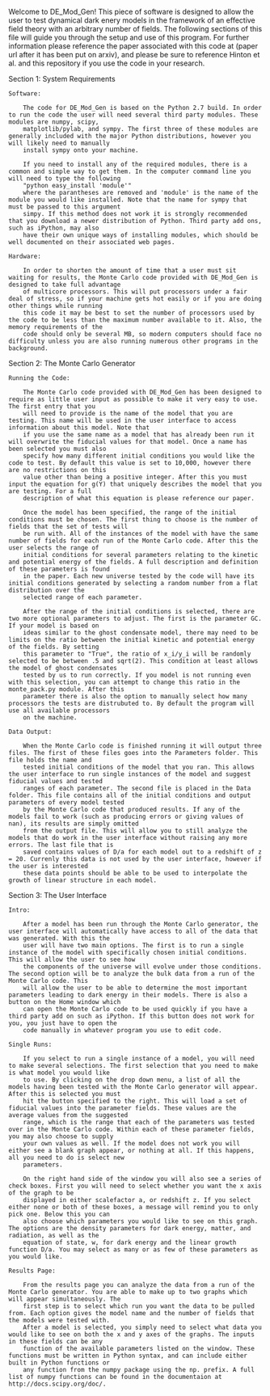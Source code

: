 Welcome to DE_Mod_Gen! This piece of software is designed to allow the user to test dynamical dark enery models in the framework of an effective field theory with an arbitrary
number of fields. The following sections of this file will guide you through the setup and use of this program. For further information please reference the paper associated with
this code at (paper url after it has been put on arxiv), and please be sure to reference Hinton et al. and this repository if you use the code in your research.

Section 1: System Requirements

	Software:
		
		The code for DE_Mod_Gen is based on the Python 2.7 build. In order to run the code the user will need several third party modules. These modules are numpy, scipy,
		matplotlib/pylab, and sympy. The first three of these modules are generally included with the major Python distributions, however you will likely need to manually
		install sympy onto your machine.
		
		If you need to install any of the required modules, there is a common and simple way to get them. In the computer command line you will need to type the following
		"python easy_install 'module'"
		where the parantheses are removed and 'module' is the name of the module you would like installed. Note that the name for sympy that must be passed to this argument
		simpy. If this method does not work it is strongly recommended that you download a newer distribution of Python. Third party add ons, such as iPython, may also
		have their own unique ways of installing modules, which should be well documented on their associated web pages.

	Hardware:

		In order to shorten the amount of time that a user must sit waiting for results, the Monte Carlo code provided with DE_Mod_Gen is designed to take full advantage
		of multicore processors. This will put processors under a fair deal of stress, so if your machine gets hot easily or if you are doing other things while running 
		this code it may be best to set the number of processors used by the code to be less than the maximum number available to it. Also, the memory requirements of the
		code should only be several MB, so modern computers should face no difficulty unless you are also running numerous other programs in the background.


Section 2: The Monte Carlo Generator

	Running the Code:

		The Monte Carlo code provided with DE_Mod_Gen has been designed to require as little user input as possible to make it very easy to use. The first entry that you
		will need to provide is the name of the model that you are testing. This name will be used in the user interface to access information about this model. Note that
		if you use the same name as a model that has already been run it will overwrite the fiducial values for that model. Once a name has been selected you must also
		specify how many different initial conditions you would like the code to test. By default this value is set to 10,000, however there are no restrictions on this 
		value other than being a positive integer. After this you must input the equation for g(Y) that uniquely describes the model that you are testing. For a full
		description of what this equation is please reference our paper.

		Once the model has been specified, the range of the initial conditions must be chosen. The first thing to choose is the number of fields that the set of tests will
		be run with. All of the instances of the model with have the same number of fields for each run of the Monte Carlo code. After this the user selects the range of
		initial conditions for several parameters relating to the kinetic and potential energy of the fields. A full description and definition of these parameters is found
		in the paper. Each new universe tested by the code will have its initial conditions generated by selecting a random number from a flat distribution over the 
		selected range of each parameter.

		After the range of the initial conditions is selected, there are two more optional parameters to adjust. The first is the parameter GC. If your model is based on
		ideas similar to the ghost condensate model, there may need to be limits on the ratio between the initial kinetic and potential energy of the fields. By setting
		this parameter to "True", the ratio of x_i/y_i will be randomly selected to be between .5 and sqrt(2). This condition at least allows the model of ghost condensates
		tested by us to run correctly. If you model is not running even with this selection, you can attempt to change this ratio in the monte_pack.py module. After this
		parameter there is also the option to manually select how many processors the tests are distrubuted to. By default the program will use all available processors
		on the machine.

	Data Output:

		When the Monte Carlo code is finished running it will output three files. The first of these files goes into the Parameters folder. This file holds the name and 
		tested initial conditions of the model that you ran. This allows the user interface to run single instances of the model and suggest fiducial values and tested 
		ranges of each parameter. The second file is placed in the Data folder. This file contains all of the initial conditions and output parameters of every model tested
		by the Monte Carlo code that produced results. If any of the models fail to work (such as producing errors or giving values of nan), its results are simply omitted
		from the output file. This will allow you to still analyze the models that do work in the user interface without raising any more errors. The last file that is 
		saved contains values of D/a for each model out to a redshift of z = 20. Currenly this data is not used by the user interface, however if the user is interested
		these data points should be able to be used to interpolate the growth of linear structure in each model.

Section 3: The User Interface

	Intro:

		After a model has been run through the Monte Carlo generator, the user interface will automatically have access to all of the data that was generated. With this the
		user will have two main options. The first is to run a single instance of the model with specifically chosen initial conditions. This will allow the user to see how
		the components of the universe will evolve under those conditions. The second option will be to analyze the bulk data from a run of the Monte Carlo code. This
		will allow the user to be able to determine the most important parameters leading to dark energy in their models. There is also a button on the Home window which
		can open the Monte Carlo code to be used quickly if you have a third party add on such as iPython. If this button does not work for you, you just have to open the
		code manually in whatever program you use to edit code.

	Single Runs:

		If you select to run a single instance of a model, you will need to make several selections. The first selection that you need to make is what model you would like
		to use. By clicking on the drop down menu, a list of all the models having been tested with the Monte Carlo generator will appear. After this is selected you must
		hit the button specified to the right. This will load a set of fiducial values into the parameter fields. These values are the average values from the suggested
		range, which is the range that each of the parameters was tested over in the Monte Carlo code. Within each of these parameter fields, you may also choose to supply
		your own values as well. If the model does not work you will either see a blank graph appear, or nothing at all. If this happens, all you need to do is select new
		parameters.

		On the right hand side of the window you will also see a series of check boxes. First you will need to select whether you want the x axis of the graph to be 
		displayed in either scalefactor a, or redshift z. If you select either none or both of these boxes, a message will remind you to only pick one. Below this you can
		also choose which parameters you would like to see on this graph. The options are the density parameters for dark energy, matter, and radiation, as well as the
		equation of state, w, for dark energy and the linear growth function D/a. You may select as many or as few of these parameters as you would like.

	Results Page:

		From the results page you can analyze the data from a run of the Monte Carlo generator. You are able to make up to two graphs which will appear simultaneously. The
		first step is to select which run you want the data to be pulled from. Each option gives the model name and the number of fields that the models were tested with.
		After a model is selected, you simply need to select what data you would like to see on both the x and y axes of the graphs. The inputs in these fields can be any
		function of the available parameters listed on the window. These functions must be written in Python syntax, and can include either built in Python functions or
		any function from the numpy package using the np. prefix. A full list of numpy functions can be found in the documentaion at http://docs.scipy.org/doc/.